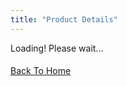 ```yaml
---
title: "Product Details"
---
```


  <div class="row gx-5 py-4">
  <div id="loading" class="text-center my-5">
    <div class="spinner-border text-primary mt-2" role="status">
        <span class="sr-only"></span>
    </div>
    <span class="mx-2">Loading! Please wait...</span>
  </div>
      <aside class="col-lg-6">
        <div class="mb-3 d-flex justify-content-center">
           <img id="product-img" 
            src="" 
            class="rounded-4 fit mx-auto"
            style="max-width: 100%; max-height: 80vh; object-fit: cover; display: block;" />
        </div>
      </aside>
      <main class="col-lg-6">
        <div class="ps-lg-3">
          <h4 class="title text-dark" id="product-title">
          </h4>
          <div class="d-flex flex-row my-3">
                <span class="h2" id="price"></span>
          </div>
          <div class="my-3">
          <p id="description">
          </p>
          <div>
          <div class="py-3">
            <a href="/" class="btn btn-primary rounded" id="backBtn">Back To Home</a>
          </div>
        </div>
      </main>
    </div>

  </div>

<script>
    document.addEventListener('DOMContentLoaded', function() {
        const urlParams = new URLSearchParams(window.location.search);
        const productId = urlParams.get('id');
        const loading = document.getElementById('loading');

        if (productId) {
            fetch(`http://localhost:8000/api/product/${productId}`)
                .then(response => response.json())
                .then(product => {
                    loading.style.display = 'none';
                    document.getElementById('product-title').innerText = product.name;
                    document.getElementById('description').innerText = product.description;
                    document.getElementById('price').innerText = `$${product.price}`;
                    document.getElementById('product-img').src = product.image;
                })
                .catch(error => {
                    console.error('Error fetching product details:', error);
                });
        } else {
            console.error('No product ID found in the URL');
        }
    });
</script>
